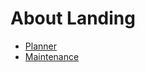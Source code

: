 # About Landing

- <a href="pl/" nullable="true">Planner</a>
- <a href="ma/" nullable="true">Maintenance</a>